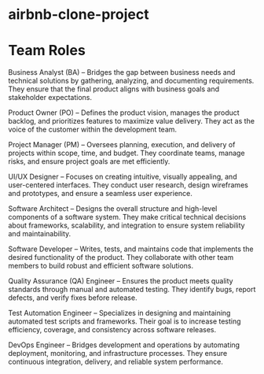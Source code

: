# airbnb-clone-project

# Team Roles


Business Analyst (BA) – Bridges the gap between business needs and technical solutions by gathering, analyzing, and documenting requirements. They ensure that the final product aligns with business goals and stakeholder expectations.

Product Owner (PO) – Defines the product vision, manages the product backlog, and prioritizes features to maximize value delivery. They act as the voice of the customer within the development team.

Project Manager (PM) – Oversees planning, execution, and delivery of projects within scope, time, and budget. They coordinate teams, manage risks, and ensure project goals are met efficiently.

UI/UX Designer – Focuses on creating intuitive, visually appealing, and user-centered interfaces. They conduct user research, design wireframes and prototypes, and ensure a seamless user experience.

Software Architect – Designs the overall structure and high-level components of a software system. They make critical technical decisions about frameworks, scalability, and integration to ensure system reliability and maintainability.

Software Developer – Writes, tests, and maintains code that implements the desired functionality of the product. They collaborate with other team members to build robust and efficient software solutions.

Quality Assurance (QA) Engineer – Ensures the product meets quality standards through manual and automated testing. They identify bugs, report defects, and verify fixes before release.

Test Automation Engineer – Specializes in designing and maintaining automated test scripts and frameworks. Their goal is to increase testing efficiency, coverage, and consistency across software releases.

DevOps Engineer – Bridges development and operations by automating deployment, monitoring, and infrastructure processes. They ensure continuous integration, delivery, and reliable system performance.
